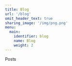 ```yaml
---
title: Blog
url: '/blog'
omit_header_text: true
sharing_image: '/img/png.png'
menu:
  main:
    identifier: blog
    name: Blog
    weight: 2
---
```

Posts